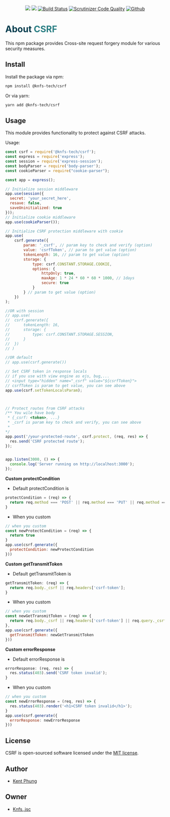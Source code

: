 
<p align="center">
  <br>
	<a href="https://app.fossa.com/projects/git%2Bgithub.com%2Fknfs-jsc%2Fcsrf?ref=badge_shield&issueType=license" alt="FOSSA Status"><img src="https://app.fossa.com/api/projects/git%2Bgithub.com%2Fknfs-jsc%2Fcsrf.svg?type=shield&issueType=license"/></a>
	<a href="https://app.fossa.com/projects/git%2Bgithub.com%2Fknfs-jsc%2Fcsrf?ref=badge_shield&issueType=security" alt="FOSSA Status"><img src="https://app.fossa.com/api/projects/git%2Bgithub.com%2Fknfs-jsc%2Fcsrf.svg?type=shield&issueType=security"/></a>
	<a href="https://scrutinizer-ci.com/g/knfs-library/csrf/build-status/master"alt="scrutinizer">
	<img src="https://scrutinizer-ci.com/g/knfs-library/csrf/badges/build.png?b=master" alt="Build Status" /></a>
	<a href="https://scrutinizer-ci.com/g/knfs-library/csrf/?branch=master"alt="scrutinizer">
	<img src="https://scrutinizer-ci.com/g/knfs-library/csrf/badges/quality-score.png?b=master" alt="Scrutinizer Code Quality" /></a>
	<a href="https://github.com/knfs-library/csrf/actions"alt="scrutinizer">
	<a href="https://github.com/knfs-library/csrf/actions/workflows/test.yml" alt="github">
		<img src="https://github.com/knfs-library/csrf/actions/workflows/test.yml/badge.svg" alt="Github " />
	</a>
</p>


<h1> <span style="color:#013C4D;">About</span> <span style="color:#2B7F84;">CSRF</span></h1>

This npm package provides Cross-site request forgery module for various security measures.

## Install

Install the package via npm:

```bash
npm install @knfs-tech/csrf
```

Or via yarn:

```bash
yarn add @knfs-tech/csrf
```

## Usage
This module provides functionality to protect against CSRF attacks.

Usage:
```javascript
const csrf = require('@knfs-tech/csrf');
const express = require('express');
const session = require('express-session');
const bodyParser = require('body-parser');
const cookieParser = require("cookie-parser");

const app = express();

// Initialize session middleware
app.use(session({
  secret: 'your_secret_here',
  resave: false,
  saveUninitialized: true
}));
// Initialize cookie middleware
app.use(cookieParser());

// Initialize CSRF protection middleware with cookie
app.use(
	csrf.generate({
		param: '_csrf', // param key to check and verify (option)
		value: 'csrfToken', // param to get value (option)
		tokenLength: 16, // param to get value (option)
		storage: {
			type: csrf.CONSTANT.STORAGE.COOKIE,
			options: {
				httpOnly: true,
				maxAge: 1 * 24 * 60 * 60 * 1000, // 1days
				secure: true
			}
		} // param to get value (option)
	})
);

//OR with session
// app.use(
// 	csrf.generate({
// 		tokenLength: 16,
// 		storage: {
// 			type: csrf.CONSTANT.STORAGE.SESSION,
// 		}
// 	})
// )

//OR default
// app.use(csrf.generate())

// Set CSRF token in response locals
// if you use with view engine as ejs, bug,...
// <input type="hidden" name="_csrf" value="${csrfToken}">
// csrfToken is param to get value, you can see above
app.use(csrf.setTokenLocalsParam);



// Protect routes from CSRF attacks
/** You wile have body 
 * {_csrf: <token>, ...}
 * _csrf is param key to check and verify, you can see above
 * 
*/
app.post('/your-protected-route', csrf.protect, (req, res) => {
  res.send('CSRF protected route');
});


app.listen(3000, () => {
  console.log('Server running on http://localhost:3000');
});
```

**Custom protectCondition**

- Default protectCondition is
```javascript
protectCondition = (req) => {
  return req.method === 'POST' || req.method === 'PUT' || req.method === 'DELETE'
}
```
  
- When you custom

```javascript
// when you custom
const newProtectCondition = (req) => {
  return true		
}
app.use(csrf.generate({
  protectCondition: newProtectCondition
}))
```

**Custom getTransmitToken**

- Default getTransmitToken is
```javascript
getTransmitToken: (req) => {
  return req.body._csrf || req.headers['csrf-token'];
}
```
  
- When you custom

```javascript
// when you custom
const newGetTransmitToken = (req) => {
  return req.body._csrf || req.headers['csrf-token'] || req.query._csrf;
},
app.use(csrf.generate({
  getTransmitToken: newGetTransmitToken
}))
```

**Custom errorResponse**

- Default errorResponse is
```javascript
errorResponse: (req, res) => {
  res.status(403).send('CSRF token invalid');
}
```
  
- When you custom

```javascript
// when you custom
const newErrorResponse = (req, res) => {
  res.status(403).render('<h1>CSRF token invalid</h1>');
}
app.use(csrf.generate({
  errorResponse: newErrorResponse
}))
```

## License

CSRF is open-sourced software licensed under the [MIT license](https://opensource.org/licenses/MIT).

## Author
* [Kent Phung](https://github.com/khapu2906)
  
## Owner
* [Knfs.,jsc](https://github.com/knfs-library)



